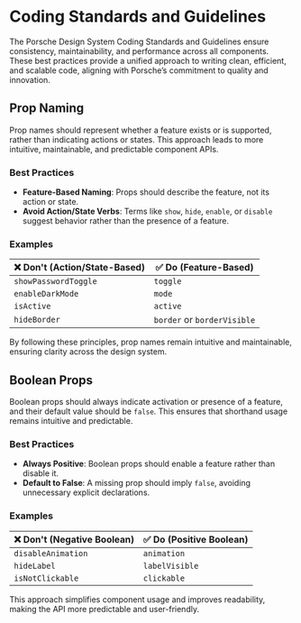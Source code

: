 # Coding Standards and Guidelines

The Porsche Design System Coding Standards and Guidelines ensure consistency, maintainability, and performance across
all components. These best practices provide a unified approach to writing clean, efficient, and scalable code, aligning
with Porsche’s commitment to quality and innovation.

## Prop Naming

Prop names should represent whether a feature exists or is supported, rather than indicating actions or states. This
approach leads to more intuitive, maintainable, and predictable component APIs.

### Best Practices

- **Feature-Based Naming**: Props should describe the feature, not its action or state.
- **Avoid Action/State Verbs**: Terms like `show`, `hide`, `enable`, or `disable` suggest behavior rather than the
  presence of a feature.

### Examples

| ❌ Don't (Action/State-Based) | ✅ Do (Feature-Based)       |
| ----------------------------- | --------------------------- |
| `showPasswordToggle`          | `toggle`                    |
| `enableDarkMode`              | `mode`                      |
| `isActive`                    | `active`                    |
| `hideBorder`                  | `border` or `borderVisible` |

By following these principles, prop names remain intuitive and maintainable, ensuring clarity across the design system.

## Boolean Props

Boolean props should always indicate activation or presence of a feature, and their default value should be `false`.
This ensures that shorthand usage remains intuitive and predictable.

### Best Practices

- **Always Positive**: Boolean props should enable a feature rather than disable it.
- **Default to False**: A missing prop should imply `false`, avoiding unnecessary explicit declarations.

### Examples

| ❌ Don't (Negative Boolean) | ✅ Do (Positive Boolean) |
| --------------------------- | ------------------------ |
| `disableAnimation`          | `animation`              |
| `hideLabel`                 | `labelVisible`           |
| `isNotClickable`            | `clickable`              |

This approach simplifies component usage and improves readability, making the API more predictable and user-friendly.
